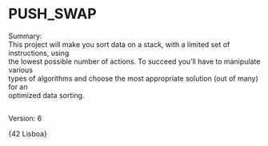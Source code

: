 # PUSH_SWAP
Summary: <br>
This project will make you sort data on a stack, with a limited set of instructions, using <br>
the lowest possible number of actions. To succeed you’ll have to manipulate various <br>
types of algorithms and choose the most appropriate solution (out of many) for an <br>
optimized data sorting. <br>
##
Version: 6

{42 Lisboa}
